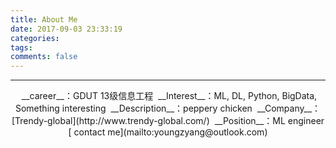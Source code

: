 ```yaml
---
title: About Me
date: 2017-09-03 23:33:19
categories:
tags:
comments: false
---
```

---
<center>
    <i class="fa fa-graduation-cap" aria-hidden="true"></i>&nbsp;__career__：GDUT 13级信息工程
    <i class="fa fa-heart" aria-hidden="true"></i>&nbsp;__Interest__：ML, DL, Python, BigData, Something interesting
    <i class="fa fa-pencil" aria-hidden="true"></i>&nbsp;__Description__：peppery chicken
    <i class="fa fa-building" aria-hidden="true"></i>&nbsp;__Company__：[Trendy-global](http://www.trendy-global.com/)
    <i class="fa fa-user" aria-hidden="true"></i>&nbsp;__Position__：ML engineer
    [<i class="fa fa-paper-plane" aria-hidden="true"></i>&nbsp;contact me](mailto:youngzyang@outlook.com)
</center>

